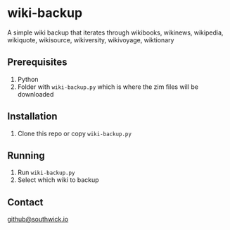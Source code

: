 # wiki-backup
A simple wiki backup that iterates through wikibooks, wikinews, wikipedia, wikiquote, wikisource, wikiversity, wikivoyage, wiktionary

## Prerequisites
 1. Python
 2. Folder with ```wiki-backup.py``` which is where the zim files will be downloaded

## Installation
 1. Clone this repo or copy ```wiki-backup.py```

## Running
 1. Run ```wiki-backup.py```
 2. Select which wiki to backup

## Contact
github@southwick.io
